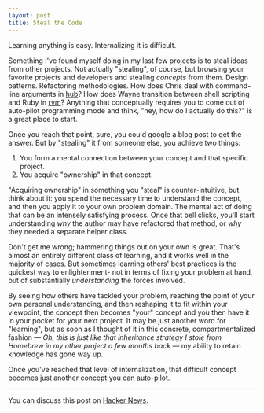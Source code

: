 ```yaml
---
layout: post
title: Steal the Code
---
```


Learning anything is easy. Internalizing it is difficult.

Something I've found myself doing in my last few projects is to steal ideas
from other projects. Not actually "stealing", of course, but browsing your
favorite projects and developers and stealing *concepts* from them. Design
patterns.  Refactoring methodologies. How does Chris deal with command-line
arguments in [hub](http://github.com/defunkt/hub)? How does Wayne transition
between shell scripting and Ruby in [rvm](http://github.com/wayneeseguin/rvm)?
Anything that conceptually requires you to come out of auto-pilot programming
mode and think, "hey, how do I actually do this?" is a great place to start.

Once you reach that point, sure, you could google a blog post to get the
answer. But by "stealing" it from someone else, you achieve two things:

1. You form a mental connection between your concept and that specific project.
2. You acquire "ownership" in that concept.

"Acquiring ownership" in something you "steal" is counter-intuitive, but think
about it: you spend the necessary time to understand the concept, and then you
apply it to your own problem domain. The mental act of doing that can be an
intensely satisfying process. Once that bell clicks, you'll start understanding
*why* the author may have refactored that method, or *why* they needed a
separate helper class.

Don't get me wrong; hammering things out on your own is great. That's almost an
entirely different class of learning, and it works well in the majority of
cases. But sometimes learning others' best practices is the quickest way to
enlightenment- not in terms of fixing your problem at hand, but of
substantially *understanding* the forces involved.

By seeing how others have tackled your problem, reaching the point of your own
personal understanding, and then reshaping it to fit within your viewpoint, the
concept then becomes "your" concept and you then have it in your pocket for
your next project. It may be just another word for "learning", but as soon as I
thought of it in this concrete, compartmentalized fashion — *Oh, this is just
like that inheritance strategy I stole from Homebrew in my other project a few
months back* — my ability to retain knowledge has gone way up.

Once you've reached that level of internalization, that difficult concept
becomes just another concept you can auto-pilot.

- - -

You can discuss this post on [Hacker News](http://news.ycombinator.com/item?id=1844011).
